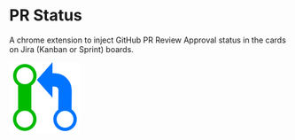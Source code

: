 # PR Status

A chrome extension to inject GitHub PR Review Approval status in the cards on Jira (Kanban or Sprint) boards.

![PR Status](src/icons/icon-active.png "PR Status")
